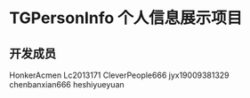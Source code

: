 # TGPersonInfo 个人信息展示项目

## 开发成员
   HonkerAcmen
   Lc2013171
   CleverPeople666
   jyx19009381329
   chenbanxian666
   heshiyueyuan
   
